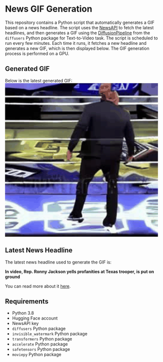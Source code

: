 # News GIF Generation
This repository contains a Python script that automatically generates a GIF based on a news headline. The script uses the [NewsAPI](https://newsapi.org/) to fetch the latest headlines, and then generates a GIF using the [DiffusionPipeline](https://github.com/huggingface/diffusers) from the `diffusers` Python package for Text-to-Video task.
The script is scheduled to run every few minutes. Each time it runs, it fetches a new headline and generates a new GIF, which is then displayed below. The GIF generation process is performed on a GPU.

## Generated GIF
Below is the latest generated GIF:
![Generated GIF](output.gif?raw=true&v=1692219903)

## Latest News Headline
The latest news headline used to generate the GIF is:

**In video, Rep. Ronny Jackson yells profanities at Texas trooper, is put on ground**

You can read more about it [here](https://www.npr.org/2023/08/15/1193883689/in-video-rep-ronny-jackson-yells-profanities-at-texas-trooper-is-put-on-ground).

## Requirements
- Python 3.8
- Hugging Face account
- NewsAPI key
- `diffusers` Python package
- `invisible_watermark` Python package
- `transformers` Python package
- `accelerate` Python package
- `safetensors` Python package
- `moviepy` Python package
